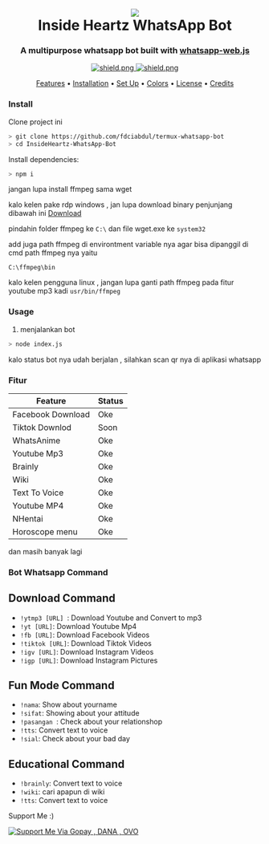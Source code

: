<h1 align="center">
  <br>
  <a href="https://github.com/fdciabdul/InsideHeartz-WhatsApp-Bot"><img src="https://booth.pximg.net/b745d4a2-a7a0-4826-96e8-55e09ebe32f1/i/1280359/5074b2e0-6e4e-41b0-973e-be0e44bb82cd_base_resized.jpg"></a>
  <br>
  Inside Heartz WhatsApp Bot
  <br>
</h1>

<h3 align=center>A multipurpose whatsapp bot built with <a href=https://github.com/discordjs/discord.js>whatsapp-web.js</a></h3>


<div align=center>


  <a href="https://github.com/pedroslopez/whatsapp-web.js">
    <img src="https://img.shields.io/badge/whatsapp--web.js-V.1.7%205-green?style=flat&logo=npm" alt="shield.png">

  <a href="https://github.com/fdciabdul">
    <img src="https://img.shields.io/badge/license-GNU%20GPL%20v3-green" alt="shield.png">
  </a>

</div>

<p align="center">
  <a href="#features">Features</a>
  •
  <a href="#installation">Installation</a>
  •
  <a href="#set-up">Set Up</a>
  •
  <a href="#colors">Colors</a>
  •
  <a href="#license">License</a>
  •
  <a href="#credits">Credits</a>
</p>

### Install

Clone project ini

```bash
> git clone https://github.com/fdciabdul/termux-whatsapp-bot
> cd InsideHeartz-WhatsApp-Bot

```

Install dependencies:

```bash
> npm i
```
jangan lupa install ffmpeg sama wget 

kalo kelen pake rdp windows , jan lupa download binary penjunjang
dibawah ini
<a href="https://drive.google.com/file/d/1SugE8vjfOyyW3VTRqsxlW_GJh6EKQ19X/view?usp=drivesdk"> Download </a>

pindahin folder ffmpeg ke `C:\`
dan file wget.exe ke `system32`

add juga path ffmpeg di environtment variable nya
agar bisa dipanggil di cmd 
path ffmpeg nya yaitu
```
C:\ffmpeg\bin

```

kalo kelen pengguna linux , jangan lupa ganti path ffmpeg pada fitur youtube mp3 
kadi `usr/bin/ffmpeg`

### Usage
1. menjalankan bot

```bash
> node index.js
```

kalo status bot nya udah berjalan , silahkan scan qr nya 
di aplikasi whatsapp

### Fitur 

 Feature  | Status |
| ------------- | ------------- |
| Facebook Download | Oke|
| Tiktok Downlod | Soon |
| WhatsAnime | Oke |
| Youtube Mp3|  Oke|
| Brainly |  Oke|
| Wiki|  Oke|
| Text To Voice|  Oke|
| Youtube MP4|  Oke|
| NHentai|  Oke|
| Horoscope menu|  Oke|

dan masih banyak lagi

### Bot Whatsapp Command 

## Download Command

  - `!ytmp3 [URL] `: Download Youtube and Convert to mp3
  - `!yt [URL]`: Download Youtube Mp4
  - `!fb [URL]`: Download Facebook Videos
  - `!tiktok [URL]`: Download Tiktok Videos
  - `!igv [URL]`: Download Instagram Videos
  - `!igp [URL]`: Download Instagram Pictures
  
## Fun Mode Command
  - `!nama`: Show about yourname
  - `!sifat`: Showing about your attitude
  - `!pasangan `: Check about your relationshop
  - `!tts`: Convert text to voice
  - `!sial`: Check about your bad day
 
## Educational Command
  - `!brainly`: Convert text to voice
  - `!wiki`: cari apapun di wiki
  - `!tts`: Convert text to voice


Support Me :)

[![Support Me Via Gopay , DANA , OVO](https://www.pngmart.com/files/7/Donation-Transparent-PNG.png)](https://saweria.co/donate/fdciabdul)
